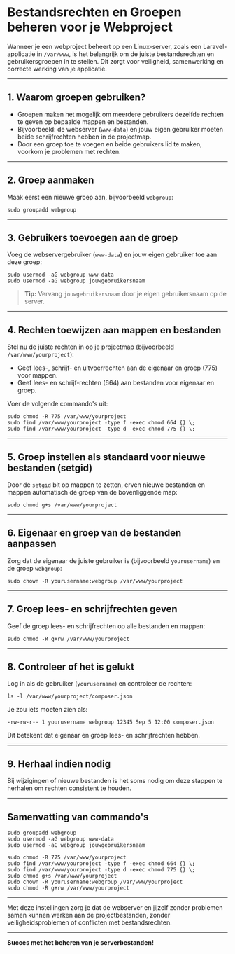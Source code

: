 # Bestandsrechten en Groepen beheren voor je Webproject

Wanneer je een webproject beheert op een Linux-server, zoals een Laravel-applicatie in `/var/www`, is het belangrijk om de juiste bestandsrechten en gebruikersgroepen in te stellen. Dit zorgt voor veiligheid, samenwerking en correcte werking van je applicatie.

---

## 1. Waarom groepen gebruiken?

- Groepen maken het mogelijk om meerdere gebruikers dezelfde rechten te geven op bepaalde mappen en bestanden.
- Bijvoorbeeld: de webserver (`www-data`) en jouw eigen gebruiker moeten beide schrijfrechten hebben in de projectmap.
- Door een groep toe te voegen en beide gebruikers lid te maken, voorkom je problemen met rechten.

---

## 2. Groep aanmaken

Maak eerst een nieuwe groep aan, bijvoorbeeld `webgroup`:

    sudo groupadd webgroup

---

## 3. Gebruikers toevoegen aan de groep

Voeg de webservergebruiker (`www-data`) en jouw eigen gebruiker toe aan deze groep:

    sudo usermod -aG webgroup www-data
    sudo usermod -aG webgroup jouwgebruikersnaam

> **Tip:** Vervang `jouwgebruikersnaam` door je eigen gebruikersnaam op de server.

---

## 4. Rechten toewijzen aan mappen en bestanden

Stel nu de juiste rechten in op je projectmap (bijvoorbeeld `/var/www/yourproject`):

- Geef lees-, schrijf- en uitvoerrechten aan de eigenaar en groep (775) voor mappen.  
- Geef lees- en schrijf-rechten (664) aan bestanden voor eigenaar en groep.

Voer de volgende commando's uit:

    sudo chmod -R 775 /var/www/yourproject
    sudo find /var/www/yourproject -type f -exec chmod 664 {} \;
    sudo find /var/www/yourproject -type d -exec chmod 775 {} \;

---

## 5. Groep instellen als standaard voor nieuwe bestanden (setgid)

Door de `setgid` bit op mappen te zetten, erven nieuwe bestanden en mappen automatisch de groep van de bovenliggende map:

    sudo chmod g+s /var/www/yourproject

---

## 6. Eigenaar en groep van de bestanden aanpassen

Zorg dat de eigenaar de juiste gebruiker is (bijvoorbeeld `yourusername`) en de groep `webgroup`:

    sudo chown -R yourusername:webgroup /var/www/yourproject

---

## 7. Groep lees- en schrijfrechten geven

Geef de groep lees- en schrijfrechten op alle bestanden en mappen:

    sudo chmod -R g+rw /var/www/yourproject

---

## 8. Controleer of het is gelukt

Log in als de gebruiker (`yourusername`) en controleer de rechten:

    ls -l /var/www/yourproject/composer.json

Je zou iets moeten zien als:

    -rw-rw-r-- 1 yourusername webgroup 12345 Sep 5 12:00 composer.json

Dit betekent dat eigenaar en groep lees- en schrijfrechten hebben.

---

## 9. Herhaal indien nodig

Bij wijzigingen of nieuwe bestanden is het soms nodig om deze stappen te herhalen om rechten consistent te houden.

---

## Samenvatting van commando's

    sudo groupadd webgroup
    sudo usermod -aG webgroup www-data
    sudo usermod -aG webgroup jouwgebruikersnaam

    sudo chmod -R 775 /var/www/yourproject
    sudo find /var/www/yourproject -type f -exec chmod 664 {} \;
    sudo find /var/www/yourproject -type d -exec chmod 775 {} \;
    sudo chmod g+s /var/www/yourproject
    sudo chown -R yourusername:webgroup /var/www/yourproject
    sudo chmod -R g+rw /var/www/yourproject

---

Met deze instellingen zorg je dat de webserver en jijzelf zonder problemen samen kunnen werken aan de projectbestanden, zonder veiligheidsproblemen of conflicten met bestandsrechten.

---

**Succes met het beheren van je serverbestanden!**
